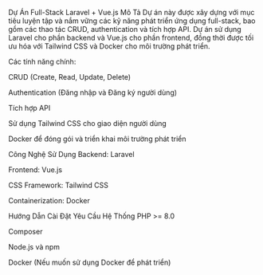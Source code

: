 Dự Án Full-Stack Laravel + Vue.js
Mô Tả
Dự án này được xây dựng với mục tiêu luyện tập và nắm vững các kỹ năng phát triển ứng dụng full-stack, bao gồm các thao tác CRUD, authentication và tích hợp API. Dự án sử dụng Laravel cho phần backend và Vue.js cho phần frontend, đồng thời được tối ưu hóa với Tailwind CSS và Docker cho môi trường phát triển.

Các tính năng chính:

CRUD (Create, Read, Update, Delete)

Authentication (Đăng nhập và Đăng ký người dùng)

Tích hợp API

Sử dụng Tailwind CSS cho giao diện người dùng

Docker để đóng gói và triển khai môi trường phát triển

Công Nghệ Sử Dụng
Backend: Laravel

Frontend: Vue.js

CSS Framework: Tailwind CSS

Containerization: Docker

Hướng Dẫn Cài Đặt
Yêu Cầu Hệ Thống
PHP >= 8.0

Composer

Node.js và npm

Docker (Nếu muốn sử dụng Docker để phát triển)
